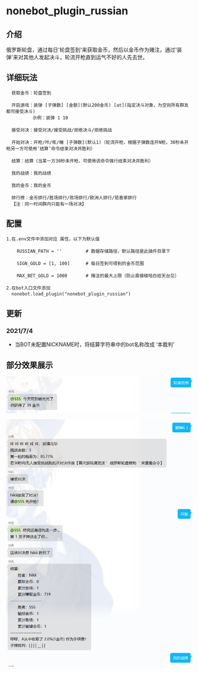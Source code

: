# nonebot_plugin_russian

## 介绍

俄罗斯轮盘，通过每日'轮盘签到'来获取金币，然后以金币作为赌注，通过'装弹'来对其他人发起决斗，轮流开枪直到运气不好的人先去世。

## 详细玩法

  ```
    获取金币：轮盘签到
    
    开启游戏：装弹 [子弹数] [金额](默认200金币) [at](指定决斗对象，为空则所有群友都可接受决斗)
            示例：装弹 1 10
            
    接受对决：接受对决/接受挑战/拒绝决斗/拒绝挑战
    
    开始对决：开枪/咔/嘭/嘣 [子弹数](默认1)（轮流开枪，根据子弹数连开N枪，30秒未开枪另一方可使用‘结算’命令结束对决并胜利）
    
    结算：结算（当某一方30秒未开枪，可使用该命令强行结束对决并胜利）
    
    我的战绩：我的战绩
    
    我的金币：我的金币
    
    排行榜：金币排行/胜场排行/败场排行/欧洲人排行/慈善家排行
    【注：同一时间群内只能有一场对决】
  ```

## 配置

  ```
  1.在.env文件中添加对应 属性，以下为默认值
  
      RUSSIAN_PATH = ''         # 数据存储路径，默认路径是此插件目录下

      SIGN_GOLD = [1, 100]      # 每日签到可得到的金币范围

      MAX_BET_GOLD = 1000       # 赌注的最大上限（防止直接梭哈白给天台见）
  
  2.在bot入口文件添加
    nonebot.load_plugin("nonebot_plugin_russian")
  ```
  
## 更新

### 2021/7/4

  * 当BOT未配置NICKNAME时，将结算字符串中的bot名称改成 ‘本裁判’
  
## 部分效果展示

![](https://github.com/HibiKier/nonebot_plugin_russian/blob/main/docs/0.png)

![](https://github.com/HibiKier/nonebot_plugin_russian/blob/main/docs/1.png)
